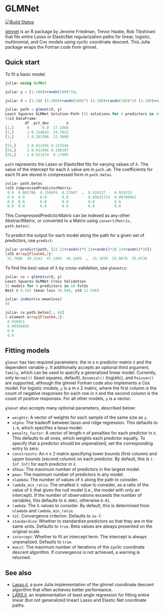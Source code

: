 # GLMNet

[![Build Status](https://travis-ci.org/simonster/GLMNet.jl.png)](https://travis-ci.org/simonster/GLMNet.jl)

[glmnet](http://www.jstatsoft.org/v33/i01/) is an R package by Jerome Friedman, Trevor Hastie, Rob Tibshirani that fits entire Lasso or ElasticNet regularization paths for linear, logistic, multinomial, and Cox models using cyclic coordinate descent. This Julia package wraps the Fortran code from glmnet.

## Quick start

To fit a basic model:

```julia
julia> using GLMNet

julia> y = [1:100]+randn(100)*10;

julia> X = [1:100 (1:100)+randn(100)*5 (1:100)+randn(100)*10 (1:100)+randn(100)*20];

julia> path = glmnet(X, y)
Least Squares GLMNet Solution Path (55 solutions for 4 predictors in 163 passes):
55x3 DataFrame:
         df  pct_dev        λ
[1,]      0      0.0  27.1988
[2,]      1 0.154843  24.7825
[3,]      1 0.283396  22.5809
  :
[53,]     2 0.911956 0.215546
[54,]     2 0.911966 0.196397
[55,]     2 0.911974  0.17895
```

`path` represents the Lasso or ElasticNet fits for varying values of λ. The value of the intercept for each λ value are in `path.a0`. The coefficients for each fit are stored in compressed form in `path.betas`.

```julia
julia> path.betas
4x55 CompressedPredictorMatrix:
 0.0  0.083706  0.159976  0.22947  …  0.929157    0.929315  
 0.0  0.0       0.0       0.0         0.00655753  0.00700862
 0.0  0.0       0.0       0.0         0.0         0.0       
 0.0  0.0       0.0       0.0         0.0         0.0
```

This CompressedPredictorMatrix can be indexed as any other AbstractMatrix, or converted to a Matrix using `convert(Matrix, path.betas)`.

To predict the output for each model along the path for a given set of predictors, use `predict`:

```julia
julia> predict(path, [22 22+randn()*5 22+randn()*10 22+randn()*20])
1x55 Array{Float64,2}:
 51.7098  49.3242  47.1505  45.1699  …  25.1036  25.0878  25.0736
```

To find the best value of λ by cross-validation, use `glmnetcv`:

```julia
julia> cv = glmnetcv(X, y)
Least Squares GLMNet Cross Validation
55 models for 4 predictors in 10 folds
Best λ 0.343 (mean loss 76.946, std 12.546)

julia> indmin(cv.meanloss)
48

julia> cv.path.betas[:, 48]
4-element Array{Float64,1}:
 0.926911  
 0.00366805
 0.0       
 0.0
```

## Fitting models

`glmnet` has two required parameters: the m x n predictor matrix `X` and the dependent variable `y`. It additionally accepts an optional third argument, `family`, which can be used to specify a generalized linear model. Currently, only `Normal()` (least squares, default), `Binomial()` (logistic), and `Poisson()` are supported, although the glmnet Fortran code also implements a Cox model. For logistic models, `y` is a m x 2 matrix, where the first column is the count of negative responses for each row in `X` and the second column is the count of positive responses. For all other models, `y` is a vector.

`glmnet` also accepts many optional parameters, described below:

 - `weights`: A vector of weights for each sample of the same size as `y`.
 - `alpha`: The tradeoff between lasso and ridge regression. This defaults to `1.0`, which specifies a lasso model.
 - `penalty_factor`: A vector of length n of penalties for each predictor in `X`. This defaults to all ones, which weights each predictor equally. To specify that a predictor should be unpenalized, set the corresponding entry to zero.
 - `constraints`: An n x 2 matrix specifying lower bounds (first column) and upper bounds (second column) on each predictor. By default, this is `[-Inf Inf]` for each predictor in `X`.
 - `dfmax`: The maximum number of predictors in the largest model.
 - `pmax`: The maximum number of predictors in any model.
 - `nlambda`: The number of values of λ along the path to consider.
 - `lambda_min_ratio`: The smallest λ value to consider, as a ratio of the value of λ that gives the null model (i.e., the model with only an intercept). If the number of observations exceeds the number of variables, this defaults to `0.0001`, otherwise `0.01`.
 - `lambda`: The λ values to consider. By default, this is determined from `nlambda` and `lambda_min_ratio`.
 - `tol`: Convergence criterion. Defaults to `1e-7`.
 - `standardize`: Whether to standardize predictors so that they are in the same units. Defaults to `true`. Beta values are always presented on the original scale.
 - `intercept`: Whether to fit an intercept term. The intercept is always unpenalized. Defaults to `true`.
 - `maxit`: The maximum number of iterations of the cyclic coordinate descent algorithm. If convergence is not achieved, a warning is returned.


## See also

 - [Lasso.jl](https://github.com/simonster/Lasso.jl), a pure Julia implementation of the glmnet coordinate descent algorithm that often achieves better performance.
 - [LARS.jl](https://github.com/simonster/LARS.jl), an implementation
   of least angle regression for fitting entire linear (but not
   generalized linear) Lasso and Elastic Net coordinate paths.
